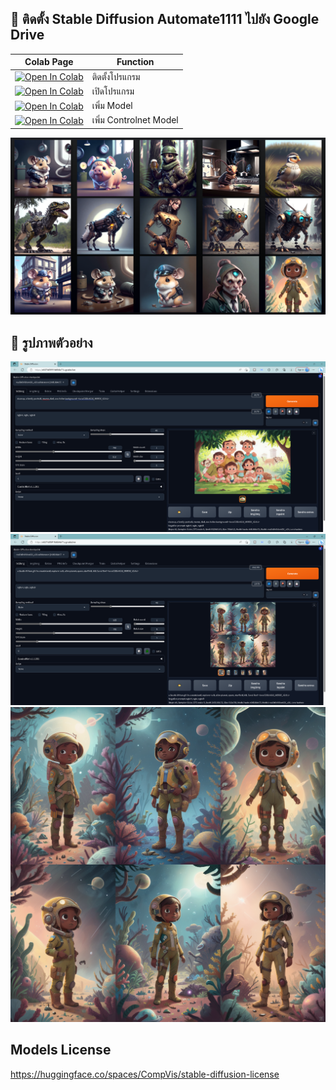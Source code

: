 ## 🦒 ติดตั้ง Stable Diffusion Automate1111 ไปยัง  Google Drive

| Colab Page | Function
| --- | --- |
[![Open In Colab](https://colab.research.google.com/assets/colab-badge.svg)](https://colab.research.google.com/github/bagidea/stable_diffusion_automate1111/blob/master/Install_stable_diffusion_automate1111.ipynb) | ติดตั้งโปรแกรม
[![Open In Colab](https://colab.research.google.com/assets/colab-badge.svg)](https://colab.research.google.com/github/bagidea/stable_diffusion_automate1111/blob/master/Run_stable_diffusion_automate1111.ipynb) | เปิดโปรแกรม
[![Open In Colab](https://colab.research.google.com/assets/colab-badge.svg)](https://colab.research.google.com/github/bagidea/stable_diffusion_automate1111/blob/master/Add_model_stable_diffusion_automate1111.ipynb) | เพิ่ม Model
[![Open In Colab](https://colab.research.google.com/assets/colab-badge.svg)](https://colab.research.google.com/github/bagidea/stable_diffusion_automate1111/blob/master/Controlnet_model_stable_diffusion_automate1111.ipynb) | เพิ่ม Controlnet Model

![preview screenshot](https://github.com/bagidea/stable_diffusion_automate1111/blob/master/all.png)

## 🦒 รูปภาพตัวอย่าง

![webui screenshot](https://github.com/bagidea/stable_diffusion_automate1111/blob/master/webui.png)
![webui2 screenshot](https://github.com/bagidea/stable_diffusion_automate1111/blob/master/webui2.png)
![preview screenshot](https://github.com/bagidea/stable_diffusion_automate1111/blob/master/preview.png)

## Models License
https://huggingface.co/spaces/CompVis/stable-diffusion-license
